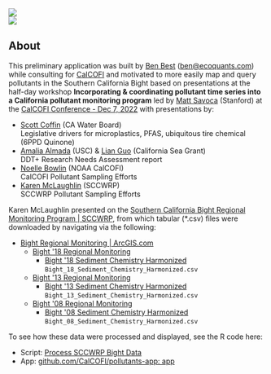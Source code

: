 <div class="container">

<div class="row">
  <div class="col">
  <img src="logo_calcofi.png" class="img-fluid rounded float-start">
  </div>
  <div class="col">
  <img src="logo_sccwrp.jpeg" class="img-fluid rounded float-end">
  </div>
</div>

## About

This preliminary application was built by [Ben Best](https://bbest.github.io/about.html) (<ben@ecoquants.com>) while consulting for [CalCOFI](https://calcofi.org) and motivated to more easily map and query pollutants in the Southern California Bight based on presentations at the half-day workshop **Incorporating & coordinating pollutant time series into a California pollutant monitoring program** led by [Matt Savoca](https://hopkinsmarinestation.stanford.edu/people/matthew-scott-savoca) (Stanford) at the [CalCOFI Conference - Dec 7, 2022](https://calcofi.org/conference/conference-2022/) with presentations by:

- [Scott Coffin](https://scottcoff.in) (CA Water Board)\
  Legislative drivers for microplastics, PFAS, ubiquitous tire chemical (6PPD Quinone)
- [Amalia Almada](https://dornsife.usc.edu/uscseagrant/amalia-almada) (USC) & [Lian Guo](https://caseagrant.ucsd.edu/profiles/lian-guo) (California Sea Grant)\
  DDT+ Research Needs Assessment report
- [Noelle Bowlin](https://www.linkedin.com/in/noelle-bowlin-16294910/) (NOAA CalCOFI)\
  CalCOFI Pollutant Sampling Efforts
- [Karen McLaughlin](https://www.sccwrp.org/about/staff/karen-mclaughlin) (SCCWRP)\
  SCCWRP Pollutant Sampling Efforts

Karen McLaughlin presented on the [Southern California Bight Regional Monitoring Program | SCCWRP](https://www.sccwrp.org/about/research-areas/regional-monitoring/southern-california-bight-regional-monitoring-program/), from which tabular (*.csv) files were downloaded by navigating via the following:

* [Bight Regional Monitoring | ArcGIS.com](https://bight-sccwrp.opendata.arcgis.com/)
  * [Bight '18 Regional Monitoring](https://bight-sccwrp.opendata.arcgis.com/pages/0ae7c88b8ba44176861714d08dd0955c)
    * [Bight '18 Sediment Chemistry Harmonized](https://bight-sccwrp.opendata.arcgis.com/datasets/d32463cef04447c3a316fc470b4ba479_0/explore?location=33.491183%2C-118.652111%2C9.35)\
    `Bight_18_Sediment_Chemistry_Harmonized.csv`
  * [Bight '13 Regional Monitoring](https://bight-sccwrp.opendata.arcgis.com/pages/0151441975644372ab11b2a83d3710e1)
    * [Bight '13 Sediment Chemistry Harmonized](https://bight-sccwrp.opendata.arcgis.com/datasets/311d9574e33743bd97cecaef1362ac6c_0/explore?location=33.486346%2C-118.797521%2C9.38)\
    `Bight_13_Sediment_Chemistry_Harmonized.csv`
  * [Bight '08 Regional Monitoring](https://bight-sccwrp.opendata.arcgis.com/pages/8e199abaf00b4dda94c17ee61023dbea)
    * [Bight '08 Sediment Chemistry Harmonized](https://bight-sccwrp.opendata.arcgis.com/datasets/424eec5bdde546dc8c393919913df413_0/explore?location=33.487805%2C-118.837600%2C9.47)\
    `Bight_08_Sediment_Chemistry_Harmonized.csv`

To see how these data were processed and displayed, see the R code here:

* Script: [Process SCCWRP Bight Data](http://calcofi.io/pollutants-app/process_sccwrp.html)
* App: [github.com/CalCOFI/pollutants-app: app](https://github.com/CalCOFI/pollutants-app/tree/main/app)

</div>
